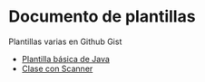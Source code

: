 # Documento de plantillas

Plantillas varias en Github Gist

- [Plantilla básica de Java](https://gist.github.com/mmasias/542a88b58f413a314bb306f9a7b3bbaf)
- [Clase con Scanner](https://gist.github.com/mmasias/94980c0c076774e3d51a0e7ec1f7d990)